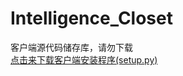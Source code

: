 # Intelligence_Closet
客户端源代码储存库，请勿下载  
[点击来下载客户端安装程序(setup.py)](https://github.com/ccjjfdyqlhy/Intelligence_Closet_Software)
